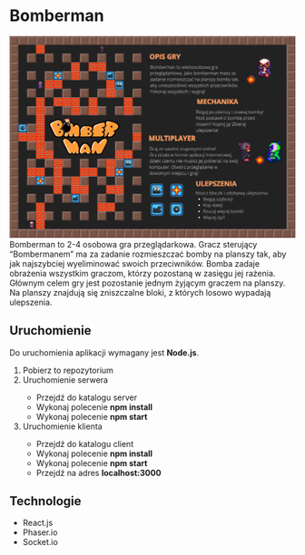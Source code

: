 # Bomberman
<div style="text-align:center"><img src=https://raw.githubusercontent.com/bziembanski/bomberman/main/Bomberman%20-%20leaflet.png /></div>
Bomberman to 2-4 osobowa gra przeglądarkowa. Gracz sterujący “Bombermanem” ma za zadanie rozmieszczać bomby na planszy tak, aby jak najszybciej wyeliminować swoich przeciwników. 
Bomba zadaje obrażenia wszystkim graczom, którzy pozostaną w zasięgu jej rażenia. 
Głównym celem gry jest pozostanie jednym żyjącym graczem na planszy. 
Na planszy znajdują się zniszczalne bloki, z których losowo wypadają ulepszenia.

## Uruchomienie
Do uruchomienia aplikacji wymagany jest <b>Node.js</b>.
<ol>
<li>Pobierz to repozytorium</li>
<li>Uruchomienie serwera</li>
<ul>
<li>Przejdź do katalogu server</li>
<li>Wykonaj polecenie <b>npm install</b></li>
<li>Wykonaj polecenie <b>npm start</b></li>
</ul>
<li>Uruchomienie klienta</li>
<ul>
<li>Przejdź do katalogu client</li>
<li>Wykonaj polecenie <b>npm install</b></li>
<li>Wykonaj polecenie <b>npm start</b></li>
<li>Przejdź na adres <b>localhost:3000</b></li>
</ul>
</ol>

## Technologie
<ul>
<li>React.js</li>
<li>Phaser.io</li>
<li>Socket.io</li>
</ul>





